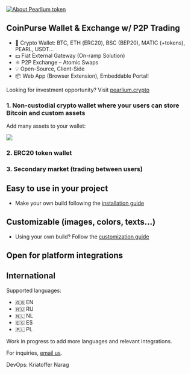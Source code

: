 [![About Pearlium token](https://img.shields.io/badge/ERC20-PEARL-orange)](https://gateway.pinata.cloud/ipfs/QmcSF5sDGnhrewVgdU4AEfoGaSSrP9yC1eA7v1NM4E8qXG)
   
## CoinPurse Wallet & Exchange w/ P2P Trading        
- 👛 Crypto Wallet: BTC, ETН (ERC20), BSC (BEP20), MATIC (+tokens), PEARL, USDT...
- 💵 Fiat External Gateway (On-ramp Solution)
- ⚛️ P2P Exchange – Atomic Swaps
- 💡 Open-Source, Client-Side
- 📦 Web App (Browser Extension), Embeddable Portal!

Looking for investment opportunity? Visit [pearlium.crypto](https://gateway.pinata.cloud/ipfs/QmcSF5sDGnhrewVgdU4AEfoGaSSrP9yC1eA7v1NM4E8qXG)

### 1. Non-custodial crypto wallet where your users can store Bitcoin and custom assets

Add many assets to your wallet:

<img src="https://wallet.wpmix.net/codecanyon_description_3.jpg">

### 2. ERC20 token wallet

### 3. Secondary market (trading between users)

## Easy to use in your project

- Make your own build following the [installation guide](/docs/INSTALLATION.md)


## Customizable (images, colors, texts...)

- Using your own build? Follow the [customization guide](/docs/CUSTOMIZATION.md)


## Open for platform integrations


## International

Supported languages:

- 🇬🇧 EN
- 🇷🇺 RU
- 🇳🇱 NL
- 🇪🇸 ES
- 🇵🇱 PL

Work in progress to add more languages and relevant integrations.


For inquiries, [email us](mailto:cryptoservice@pearlium.online).


DevOps: Kriatoffer Narag

